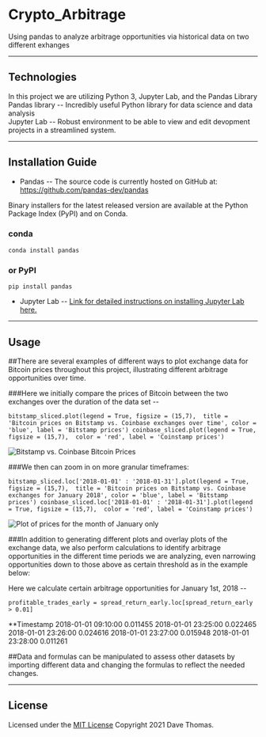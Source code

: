 # Crypto_Arbitrage
Using pandas to analyze arbitrage opportunities via historical data on two different exhanges  

---

## Technologies

In this project we are utilizing Python 3, Jupyter Lab, and the Pandas Library  
Pandas library -- Incredibly useful Python library for data science and data analysis  
Jupyter Lab -- Robust environment to be able to view and edit devopment projects in a streamlined system.

---

## Installation Guide

* Pandas -- The source code is currently hosted on GitHub at: https://github.com/pandas-dev/pandas

Binary installers for the latest released version are available at the Python Package Index (PyPI) and on Conda.

### conda
`conda install pandas`
### or PyPI
`pip install pandas`

* Jupyter Lab -- 
    [Link for detailed instructions on installing Jupyter Lab here.](https://jupyter.org/install)



---

## Usage

##There are several examples of different ways to plot exchange data for Bitcoin prices throughout this project, illustrating different arbitrage opportunities over time.

###Here we initially compare the prices of Bitcoin between the two exchanges over the duration of the data set --  

`bitstamp_sliced.plot(legend = True, figsize = (15,7), 
                        title = 'Bitcoin prices on Bitstamp vs. Coinbase exchanges over time',
                        color = 'blue', label = 'Bitstamp prices')
coinbase_sliced.plot(legend = True, figsize = (15,7), 
                        color = 'red', label = 'Coinstamp prices')`

![Bitstamp vs. Coinbase Bitcoin Prices](crypto_arbitrage/Resources/project_images/bitVstamp1.png)

###We then can zoom in on more granular timeframes:  

`bitstamp_sliced.loc['2018-01-01' : '2018-01-31'].plot(legend = True, figsize = (15,7), 
                        title = 'Bitcoin prices on Bitstamp vs. Coinbase exchanges for January 2018',
                        color = 'blue', label = 'Bitstamp prices')
coinbase_sliced.loc['2018-01-01' : '2018-01-31'].plot(legend = True, figsize = (15,7), 
                        color = 'red', label = 'Coinstamp prices')`

![Plot of prices for the month of January only](crypto_arbitrage/Resources/project_images/bitVstamp_january.png)

###In addition to generating different plots and overlay plots of the exchange data, we also perform calculations to identify arbitrage opportunities in the different time periods we are analyzing, even narrowing opportunities down to those above as certain threshold as in the example below:  

Here we calculate certain arbitrage opportunities for January 1st, 2018 --  

`profitable_trades_early = spread_return_early.loc[spread_return_early > 0.01]`

**Timestamp
2018-01-01 09:10:00    0.011455
2018-01-01 23:25:00    0.022465
2018-01-01 23:26:00    0.024616
2018-01-01 23:27:00    0.015948
2018-01-01 23:28:00    0.011261  

##Data and formulas can be manipulated to assess other datasets by importing different data and changing the formulas to reflect the needed changes.





---

## License

Licensed under the [MIT License](https://github.com/git/git-scm.com/blob/main/MIT-LICENSE.txt)  Copyright 2021 Dave Thomas.
